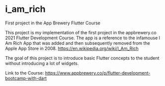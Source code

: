 # i_am_rich

First project in the App Brewery Flutter Course

This project is my implementation of the first project in the appbrewery.co 2021 Flutter Development Course. The app is a reference to the infamouse I Am Rich App that was added and then subsequently removed from the Apple App Store in 2008.  https://en.wikipedia.org/wiki/I_Am_Rich

The goal of this project is to introduce basic Flutter concepts to the student without introducing a lot of widgets. 

Link to the Course: https://www.appbrewery.co/p/flutter-development-bootcamp-with-dart


